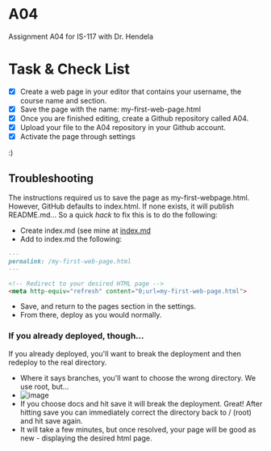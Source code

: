 # A04
 Assignment A04 for IS-117 with Dr. Hendela

# Task & Check List

- [x] Create a web page in your editor that contains your username, the course name and section.  
- [x] Save the page with the name: my-first-web-page.html
- [x] Once you are finished editing, create a Github repository called A04.
- [x] Upload your file to the A04 repository in your Github account.
- [x] Activate the page through settings

:)

## Troubleshooting

The instructions required us to save the page as my-first-webpage.html. However, GitHub defaults to index.html. If none exists, it will publish README.md... So a quick *hack* to fix this is to do the following:

- Create index.md (see mine at [index.md](./index.md)
- Add to index.md the following:
```md
---
permalink: /my-first-web-page.html
---

<!-- Redirect to your desired HTML page -->
<meta http-equiv="refresh" content="0;url=my-first-web-page.html">
```
- Save, and return to the pages section in the settings.
- From there, deploy as you would normally.

### If you already deployed, though...

If you already deployed, you'll want to break the deployment and then redeploy to the real directory.
- Where it says branches, you'll want to choose the wrong directory. We use root, but...
 - ![image](https://github.com/AlfredSimpson/A04/assets/73041922/06ac6847-37ef-4fc2-ba74-3d7a3082ad74)
- If you choose docs and hit save it will break the deployment. Great! After hitting save you can immediately correct the directory back to / (root) and hit save again.
- It will take a few minutes, but once resolved, your page will be good as new - displaying the desired html page.
